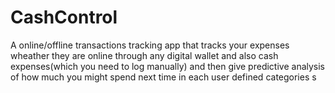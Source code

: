# CashControl
A online/offline transactions tracking app that tracks your expenses wheather they are online through any digital wallet and also cash expenses(which you need to log manually) and then give predictive analysis of how much you might spend next time in each user defined categories
s
